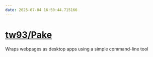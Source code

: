 ```yaml
---
date: 2025-07-04 16:50:44.715166
---
```


# [tw93/Pake](https://github.com/tw93/Pake)

Wraps webpages as desktop apps using a simple command-line tool